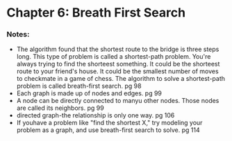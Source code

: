 # Chapter 6: Breath First Search

### Notes:
- The algorithm found that the shortest route to the bridge is three steps long. This type of problem is called a shortest-path problem. You're always trying to find the shorteest something.
It could be the shorteest route to your friend's house. It could be the smallest number of  moves to checkmate in a game of chess. The algorithm to solve a shortest-path problem is called breath-first search. pg 98
- Each graph is made up of nodes and edges. pg 99
- A node can be directly connected to manyu other nodes. Those nodes are called its neighbors. pg 99
- directed graph-the relationship is only one way. pg 106
- If youhave a problem like "find the shortest X," try modeling your problem as a graph, and use breath-first search to solve. pg 114

